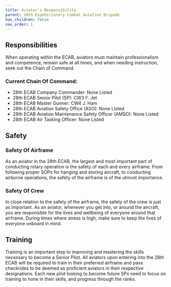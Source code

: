 ```yaml
---
title: Aviator's Responsibility
parent: 28th Expeditionary Combat Aviation Brigade
has_children: false
nav_order: 1
---
```

## Responsibilities
When operating within the ECAB, aviators must maintain professionalism and competence, remain safe at all times, and when needing instruction, seek out the Chain of Command. 

### Current Chain Of Command:
- 28th ECAB Company Commander: None Listed
- 28th ECAB Senior Pilot (SP): CW3 F. Jet
- 28th ECAB Master Gunner: CW4 J. Ham
- 28th ECAB Aviation Safety Office (ASO): None Listed
- 28th ECAB Aviation Maintenance Safety Officer (AMSO): None Listed
- 28th ECAB Air Tasking Officer: None Listed

## Safety

### Safety Of Airframe
As an aviator in the 28th ECAB, the largest and most important part of conducting rotary operation is the safety of each and every airframe. From following proper SOPs for hanging and storing aircraft, to conducting airborne operations, the safety of the airframe is of the utmost importance.

### Safety Of Crew
In close relation to the safety of the airframe, the safety of the crew is just as important. As an aviator, whenever you get into, or around the aircraft, you are responsible for the lives and wellbeing of everyone around that airframe. During times where stress is high, make sure to keep the lives of everyone onboard in mind.

## Training
Training is an important step to improving and mastering the skills necessary to become a Senior Pilot. All aviators upon entering into the 28th ECAB will be required to train in their preferred airframe and pass checkrides to be deemed as proficient aviators in their respective designations. Each new pilot looking to become future SPs need to focus on training to hone in their skills, and progress through the ranks.
